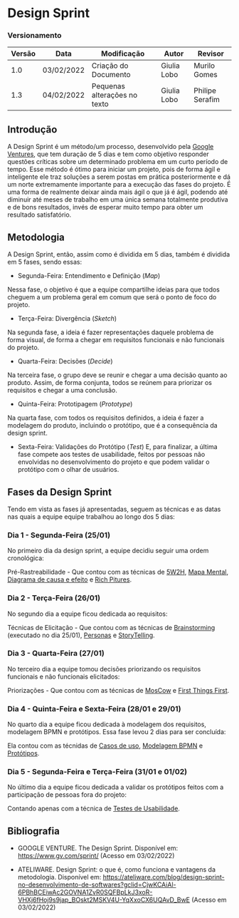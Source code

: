 # Design Sprint

### Versionamento

| Versão | Data       | Modificação          | Autor                        | Revisor |
| ------ | ---------- | -------------------- | ---------------------------- | ------- |
| 1.0    | 03/02/2022 | Criação do Documento |          Giulia Lobo         | Murilo Gomes |
| 1.3    | 04/02/2022 | Pequenas alterações no texto | Giulia Lobo | Philipe Serafim |

## Introdução

A Design Sprint é um método/um processo, desenvolvido pela [Google Ventures](https://www.gv.com/), que tem duração de 5 dias e tem como objetivo responder questões críticas sobre um determinado problema em um curto período de tempo. Esse método é ótimo para iniciar um projeto, pois de forma ágil e inteligente ele traz soluções a serem postas em prática posteriormente e dá um norte extremamente importante para a execução das fases do projeto.
É uma forma de realmente deixar ainda mais ágil o que já é ágil, podendo até diminuir até meses de trabalho em uma única semana totalmente produtiva e de bons resultados, invés de esperar muito tempo para obter um resultado satisfatório.

## Metodologia

A Design Sprint, então, assim como é dividida em 5 dias, também é dividida em 5 fases, sendo essas:

* Segunda-Feira: Entendimento e Definição (*Map*)

Nessa fase, o objetivo é que a equipe compartilhe ideias para que todos cheguem a um problema geral em comum que será o ponto de foco do projeto.

* Terça-Feira: Divergência (*Sketch*)

Na segunda fase, a ideia é fazer representações daquele problema de forma visual, de forma a chegar em requisitos funcionais e não funcionais do projeto.

* Quarta-Feira: Decisões (*Decide*)

Na terceira fase, o grupo deve se reunir e chegar a uma decisão quanto ao produto. Assim, de forma conjunta, todos se reúnem para priorizar os requisitos e chegar a uma conclusão.

* Quinta-Feira: Prototipagem (*Prototype*)

Na quarta fase, com todos os requisitos definidos, a ideia é fazer a modelagem do produto, incluindo o protótipo, que é a consequência da design sprint.

* Sexta-Feira: Validações do Protótipo (*Test*)
E, para finalizar, a última fase compete aos testes de usabilidade, feitos por pessoas não envolvidas no desenvolvimento do projeto e que podem validar o protótipo com o olhar de usuários.

## Fases da Design Sprint

Tendo em vista as fases já apresentadas, seguem as técnicas e as datas nas quais a equipe equipe trabalhou ao longo dos 5 dias:

### Dia 1 - Segunda-Feira (25/01)

No primeiro dia da design sprint, a equipe decidiu seguir uma ordem cronológica:

Pré-Rastreabilidade - Que contou com as técnicas de [5W2H](./pages/fase_01/5w2h.md), [Mapa Mental](./pages/fase_01/mapa_mental.md), [Diagrama de causa e efeito](./pages/fase_01/diagrama_causa_efeito.md) e [Rich Pitures](./pages/fase_01/richPicture.md).

### Dia 2 - Terça-Feira (26/01)

No segundo dia a equipe ficou dedicada ao requisitos:

Técnicas de Elicitação - Que contou com as técnicas de [Brainstorming](./pages/fase_01/brainstorming.md) (executado no dia 25/01), [Personas](./pages/fase_01/personas.md) e [StoryTelling](./pages/fase_01/storytelling.md).

### Dia 3 - Quarta-Feira (27/01)

No terceiro dia a equipe tomou decisões priorizando os requisitos funcionais e não funcionais elicitados:

Priorizações - Que contou com as técnicas de [MosCow](./pages/fase_01/priorizacao_moscow.md) e [First Things First](./pages/fase_01/iniciativasExtras/first_things_first.md).

### Dia 4 - Quinta-Feira e Sexta-Feira (28/01 e 29/01)

No quarto dia a equipe ficou dedicada à modelagem dos requisitos, modelagem BPMN e protótipos. Essa fase levou 2 dias para ser concluída:

Ela contou com as técnidas de [Casos de uso](./pages/fase_01/casos_de_uso.md), [Modelagem BPMN](./pages/fase_01/modelagem_bpmn.md) e [Protótipos](./pages/fase_01/prototipoBaixaAltaFidelidade.md).

### Dia 5 - Segunda-Feira e Terça-Feira (31/01 e 01/02)

No último dia a equipe ficou dedicada a validar os protótipos feitos com a participação de pessoas fora do projeto:

Contando apenas com a técnica de [Testes de Usabilidade](./pages/fase_01/testes_usabilidade.md).

## Bibliografia

* GOOGLE VENTURE. The Design Sprint. Disponível em: https://www.gv.com/sprint/ (Acesso em 03/02/2022)

* ATELIWARE. Design Sprint: o que é, como funciona e vantagens da metodologia. Disponível em: https://ateliware.com/blog/design-sprint-no-desenvolvimento-de-softwares?gclid=CjwKCAiAl-6PBhBCEiwAc2GOVNA1ZvR0SQFBpLkJ3xoR-VHXj6fHoj9s9jap_BOskt2MSKV4U-YqXxoCX6UQAvD_BwE (Acesso em 03/02/2022)